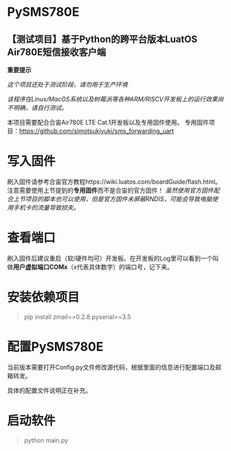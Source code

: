 # PySMS780E
## 【测试项目】基于Python的跨平台版本LuatOS Air780E短信接收客户端

**重要提示**

*这个项目还处于测试阶段，请勿用于生产环境*

*该程序在Linux/MacOS系统以及树莓派等各种ARM/RISCV开发板上的运行效果尚不明确，请自行测试。*

本项目需要配合合宙Air780E LTE Cat.1开发板以及专用固件使用。
专用固件项目：https://github.com/simotsukiyuki/sms_forwarding_uart

# 写入固件

刷入固件请参考合宙官方教程https://wiki.luatos.com/boardGuide/flash.html。
注意需要使用上节提到的**专用固件**而不是合宙的官方固件！
*虽然使用官方固件配合上节项目的脚本也可以使用，但是官方固件未屏蔽RNDIS，可能会导致电脑使用手机卡的流量导致损失。*

# 查看端口

刷入固件后建议重启（软/硬件均可）开发板。在开发板的Log里可以看到一个叫做**用户虚拟端口COMx**（x代表具体数字）的端口号，记下来。

# 安装依赖项目

> pip install zmail==0.2.8 pyserial==3.5

# 配置PySMS780E

当前版本需要打开Config.py文件修改源代码，根据里面的信息进行配置端口及邮箱转发。

具体的配置文件说明正在补充。

# 启动软件

> python main.py
